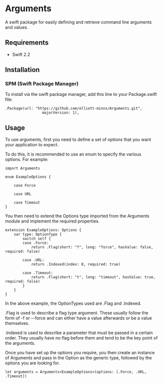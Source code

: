 Arguments
=========

A swift package for easily defining and retrieve command line arguments and values.

## Requirements
* Swift 2.2

## Installation

### SPM (Swift Package Manager)

To install via the swift package manager, add this line to your Package.swift file:

```
.Package(url: "https://github.com/elliott-minns/Arguments.git",
                 majorVersion: 1),
```

## Usage

To use arguments, first you need to define a set of options that you want your application to expect. 

To do this, it is recommended to use an enum to specify the various options.
For example: 

```
import Arguments

enum ExampleOptions {

    case Force
    
    case URL

    case Timeout
}

```

You then need to extend the Options type imported from the Arguments module and implement the required properties.

```
extension ExampleOptions: Options {
    var type: OptionType {
        switch self {
        case .Force:
            return .Flag(short: "f", long: "force", hasValue: false, required: false)
        
        case .URL:
            return .Indexed(index: 0, required: true)
        
        case .Timeout:
            return .Flag(short: "t", long: "timeout", hasValue: true, required: false)    
        }
    }
}
```

In the above example, the OptionTypes used are .Flag and .Indexed.

.Flag is used to describe a flag type argument. These usually follow the form of -f or --force and can either have a value afterwards or be a value themselves.

.Indexed is used to describe a parameter that must be passed in a certain order. They usually have no flag before them and tend to be the key point of the arguments.

Once you have set up the options you require, you then create an instance of Arguments and pass in the Option as the generic type, followed by the options you are looking for.

```
let arguments = Arguments<ExampleOptions>(options: [.Force, .URL, .Timeout])
```
